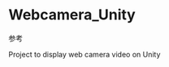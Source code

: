 # Webcamera_Unity
<p href="https://note.com/npaka/n/nbaa0e466b0de">参考</p>

Project to display web camera video on Unity

